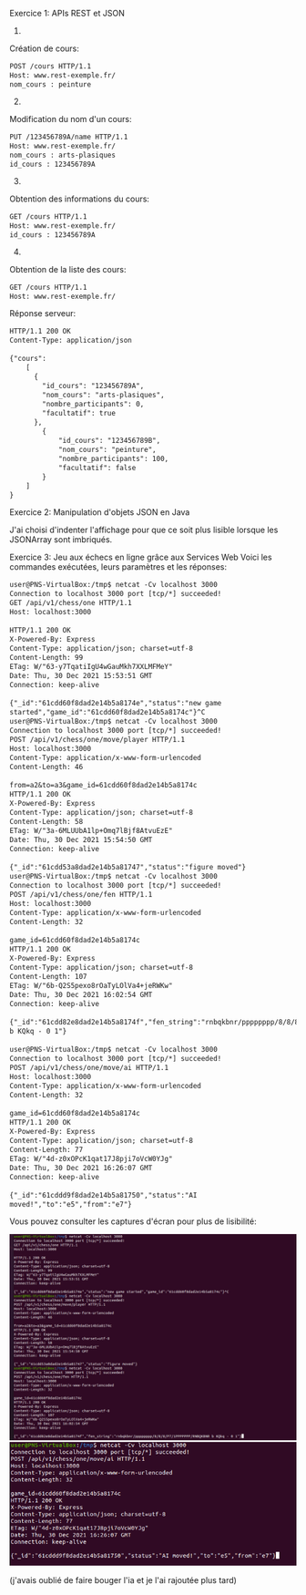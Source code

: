 Exercice 1: APIs REST et JSON

1)
Création de cours:
```http
POST /cours HTTP/1.1
Host: www.rest-exemple.fr/
nom_cours : peinture
```

2)
Modification du nom d'un cours:
```http
PUT /123456789A/name HTTP/1.1
Host: www.rest-exemple.fr/
nom_cours : arts-plasiques
id_cours : 123456789A
```

3)
Obtention des informations du cours:
```http
GET /cours HTTP/1.1
Host: www.rest-exemple.fr/
id_cours : 123456789A
```

4)
Obtention de la liste des cours:
```http
GET /cours HTTP/1.1
Host: www.rest-exemple.fr/
```

Réponse serveur:
```http
HTTP/1.1 200 OK
Content-Type: application/json

{"cours":
    [
      {
        "id_cours": "123456789A",
        "nom_cours": "arts-plasiques",
        "nombre_participants": 0,
        "facultatif": true
      },
        {
            "id_cours": "123456789B",
            "nom_cours": "peinture",
            "nombre_participants": 100,
            "facultatif": false
        }
    ]
}
```

Exercice 2: Manipulation d'objets JSON en Java

J'ai choisi d'indenter l'affichage pour que ce soit plus lisible lorsque les JSONArray sont imbriqués.

Exercice 3: Jeu aux échecs en ligne grâce aux Services Web
Voici les commandes exécutées, leurs paramètres et les réponses:
```http
user@PNS-VirtualBox:/tmp$ netcat -Cv localhost 3000
Connection to localhost 3000 port [tcp/*] succeeded!
GET /api/v1/chess/one HTTP/1.1
Host: localhost:3000

HTTP/1.1 200 OK
X-Powered-By: Express
Content-Type: application/json; charset=utf-8
Content-Length: 99
ETag: W/"63-y7TqatiIgU4wGauMkh7XXLMFMeY"
Date: Thu, 30 Dec 2021 15:53:51 GMT
Connection: keep-alive

{"_id":"61cdd60f8dad2e14b5a8174e","status":"new game started","game_id":"61cdd60f8dad2e14b5a8174c"}^C
user@PNS-VirtualBox:/tmp$ netcat -Cv localhost 3000
Connection to localhost 3000 port [tcp/*] succeeded!
POST /api/v1/chess/one/move/player HTTP/1.1
Host: localhost:3000
Content-Type: application/x-www-form-urlencoded
Content-Length: 46

from=a2&to=a3&game_id=61cdd60f8dad2e14b5a8174c
HTTP/1.1 200 OK
X-Powered-By: Express
Content-Type: application/json; charset=utf-8
Content-Length: 58
ETag: W/"3a-6MLUUbA1lp+Omq7lBjf8AtvuEzE"
Date: Thu, 30 Dec 2021 15:54:50 GMT
Connection: keep-alive

{"_id":"61cdd53a8dad2e14b5a81747","status":"figure moved"}
user@PNS-VirtualBox:/tmp$ netcat -Cv localhost 3000
Connection to localhost 3000 port [tcp/*] succeeded!
POST /api/v1/chess/one/fen HTTP/1.1
Host: localhost:3000
Content-Type: application/x-www-form-urlencoded
Content-Length: 32

game_id=61cdd60f8dad2e14b5a8174c
HTTP/1.1 200 OK
X-Powered-By: Express
Content-Type: application/json; charset=utf-8
Content-Length: 107
ETag: W/"6b-Q2S5pexo8rOaTyLOlVa4+jeRWKw"
Date: Thu, 30 Dec 2021 16:02:54 GMT
Connection: keep-alive

{"_id":"61cdd82e8dad2e14b5a8174f","fen_string":"rnbqkbnr/pppppppp/8/8/8/P7/1PPPPPPP/RNBQKBNR b KQkq - 0 1"}

user@PNS-VirtualBox:/tmp$ netcat -Cv localhost 3000
Connection to localhost 3000 port [tcp/*] succeeded!
POST /api/v1/chess/one/move/ai HTTP/1.1
Host: localhost:3000
Content-Type: application/x-www-form-urlencoded
Content-Length: 32

game_id=61cdd60f8dad2e14b5a8174c
HTTP/1.1 200 OK
X-Powered-By: Express
Content-Type: application/json; charset=utf-8
Content-Length: 77
ETag: W/"4d-z0xOPcK1qat17J8pji7oVcW0YJg"
Date: Thu, 30 Dec 2021 16:26:07 GMT
Connection: keep-alive

{"_id":"61cddd9f8dad2e14b5a81750","status":"AI moved!","to":"e5","from":"e7"}

```
Vous pouvez consulter les captures d'écran pour plus de lisibilité:

![capture d'écran](requetesreponses.png)
![capture d'écran](ia.png)

(j'avais oublié de faire bouger l'ia et je l'ai rajoutée plus tard)
